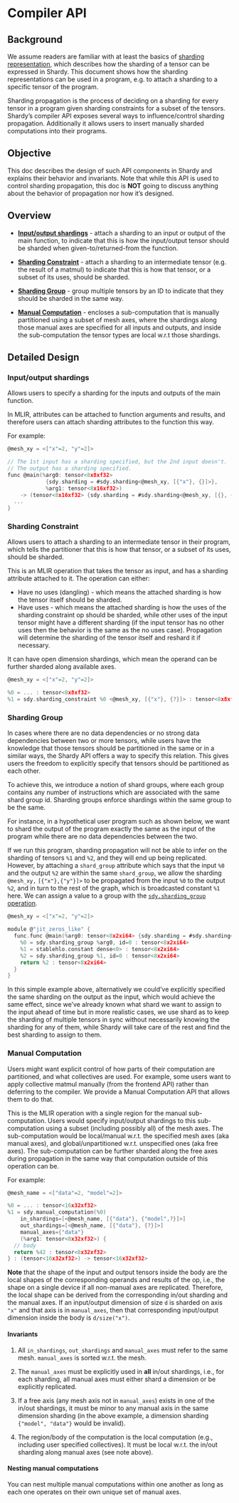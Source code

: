 # Compiler API

## Background

We assume readers are familiar with at least the basics of
[sharding representation](sharding_representation.md), which describes how the
sharding of a tensor can be expressed in Shardy. This document shows how the
sharding representations can be used in a program, e.g. to attach a sharding to
a specific tensor of the program.

Sharding propagation is the process of deciding on a sharding for every tensor
in a program given sharding constraints for a subset of the tensors. Shardy’s
compiler API exposes several ways to influence/control sharding propagation.
Additionally it allows users to insert manually sharded computations into their
programs.

## Objective

This doc describes the design of such API components in Shardy and explains
their behavior and invariants. Note that while this API is used to control
sharding propagation, this doc is **NOT** going to discuss anything about the
behavior of propagation nor how it’s designed.

## Overview

*   [**Input/output shardings**](#inputoutput-shardings) - attach a sharding to
    an input or output of the main function, to indicate that this is how the
    input/output tensor should be sharded when given-to/returned-from the
    function.

*   [**Sharding Constraint**](#sharding-constraint) - attach a sharding to an
    intermediate tensor (e.g. the result of a matmul) to indicate that this is
    how that tensor, or a subset of its uses, should be sharded.

*   [**Sharding Group**](#sharding-group) - group multiple tensors by an ID to
    indicate that they should be sharded in the same way.

*   [**Manual Computation**](#manual-computation) - encloses a sub-computation
    that is manually partitioned using a subset of mesh axes, where the
    shardings along those manual axes are specified for all inputs and outputs,
    and inside the sub-computation the tensor types are local w.r.t those
    shardings.

## Detailed Design

### Input/output shardings

Allows users to specify a sharding for the inputs and outputs of the main
function.

In MLIR, attributes can be attached to function arguments and results, and
therefore users can attach sharding attributes to the function this way.

For example:

```c
@mesh_xy = <["x"=2, "y"=2]>

// The 1st input has a sharding specified, but the 2nd input doesn't.
// The output has a sharding specified.
func @main(%arg0: tensor<8x8xf32>
            {sdy.sharding = #sdy.sharding<@mesh_xy, [{"x"}, {}]>},
            %arg1: tensor<8x16xf32>)
    -> (tensor<8x16xf32> {sdy.sharding = #sdy.sharding<@mesh_xy, [{}, {"y"}]>}) {
  ...
}
```

### Sharding Constraint

Allows users to attach a sharding to an intermediate tensor in their program,
which tells the partitioner that this is how that tensor, or a subset of its
uses, should be sharded.

This is an MLIR operation that takes the tensor as input, and has a sharding
attribute attached to it. The operation can either:

*   Have no uses (dangling) - which means the attached sharding is how the
    tensor itself should be sharded.
*   Have uses - which means the attached sharding is how the uses of the
    sharding constraint op should be sharded, while other uses of the input
    tensor might have a different sharding (if the input tensor has no other
    uses then the behavior is the same as the no uses case). Propagation will
    determine the sharding of the tensor itself and reshard it if necessary.

It can have open dimension shardings, which mean the operand can be further
sharded along available axes.

```c
@mesh_xy = <["x"=2, "y"=2]>

%0 = ... : tensor<8x8xf32>
%1 = sdy.sharding_constraint %0 <@mesh_xy, [{"x"}, {?}]> : tensor<8x8xf32>
```

### Sharding Group

In cases where there are no data dependencies or no strong data dependencies
between two or more tensors, while users have the knowledge that those tensors
should be partitioned in the same or in a similar ways, the Shardy API offers a
way to specify this relation. This gives users the freedom to explicitly specify
that tensors should be partitioned as each other.

To achieve this, we introduce a notion of shard groups, where each group
contains any number of instructions which are associated with the same shard
group id. Sharding groups enforce shardings within the same group to be the
same.

For instance, in a hypothetical user program such as shown below, we want to
shard the output of the program exactly the same as the input of the program
while there are no data dependencies between the two.

If we run this program, sharding propagation will not be able to infer on the
sharding of tensors `%1` and `%2`, and they will end up being replicated.
However, by attaching a `shard_group` attribute which says that the input `%0`
and the output `%2` are within the same `shard_group`, we allow the sharding
`@mesh_xy,` `[{"x"},{"y"}]>` to be propagated from the input `%0` to the output
`%2`, and in turn to the rest of the graph, which is broadcasted constant `%1`
here. We can assign a value to a group with the
[`sdy.sharding_group` operation](sdy_dialect.md#sdysharding_group-sdyshardinggroupop).

```c
@mesh_xy = <["x"=2, "y"=2]>

module @"jit_zeros_like" {
  func.func @main(%arg0: tensor<8x2xi64> {sdy.sharding = #sdy.sharding<@mesh_xy, [{"x"},{"y"}]>}}) -> (tensor<8x2xi64>) {
    %0 = sdy.sharding_group %arg0, id=0 : tensor<8x2xi64>
    %1 = stablehlo.constant dense<0> : tensor<8x2xi64>
    %2 = sdy.sharding_group %1, id=0 : tensor<8x2xi64>
    return %2 : tensor<8x2xi64>
  }
}
```

In this simple example above, alternatively we could’ve explicitly specified the
same sharding on the output as the input, which would achieve the same effect,
since we’ve already known what shard we want to assign to the input ahead of
time but in more realistic cases, we use shard as to keep the sharding of
multiple tensors in sync without necessarily knowing the sharding for any of
them, while Shardy will take care of the rest and find the best sharding to
assign to them.

### Manual Computation

Users might want explicit control of how parts of their computation are
partitioned, and what collectives are used. For example, some users want to
apply collective matmul manually (from the frontend API) rather than deferring
to the compiler. We provide a Manual Computation API that allows them to do
that.

This is the MLIR operation with a single region for the manual sub-computation.
Users would specify input/output shardings to this sub-computation using a
subset (including possibly all) of the mesh axes. The sub-computation would be
local/manual w.r.t. the specified mesh axes (aka manual axes), and
global/unpartitioned w.r.t. unspecified ones (aka free axes). The
sub-computation can be further sharded along the free axes during propagation in
the same way that computation outside of this operation can be.

For example:

```c
@mesh_name = <["data"=2, "model"=2]>

%0 = ... : tensor<16x32xf32>
%1 = sdy.manual_computation(%0)
    in_shardings=[<@mesh_name, [{"data"}, {"model",?}]>]
    out_shardings=[<@mesh_name, [{"data"}, {?}]>]
    manual_axes={"data"}
    (%arg1: tensor<8x32xf32>) {
  // body
  return %42 : tensor<8x32xf32>
} : (tensor<16x32xf32>) -> tensor<16x32xf32>
```

**Note** that the shape of the input and output tensors inside the body are the
local shapes of the corresponding operands and results of the op, i.e., the
shape on a single device if all non-manual axes are replicated. Therefore, the
local shape can be derived from the corresponding in/out sharding and the manual
axes. If an input/output dimension of size `d` is sharded on axis `"x"` and that
axis is in `manual_axes`, then that corresponding input/output dimension inside
the body is `d/size("x")`.

#### Invariants

1.  All `in_shardings`, `out_shardings` and `manual_axes` must refer to the same
    mesh. `manual_axes` is sorted w.r.t. the mesh.

2.  The `manual_axes` must be explicitly used in **all** in/out shardings, i.e.,
    for each sharding, all manual axes must either shard a dimension or be
    explicitly replicated.

3.  If a free axis (any mesh axis not in `manual_axes`) exists in one of the
    in/out shardings, it must be minor to any manual axis in the same dimension
    sharding (in the above example, a dimension sharding `{"model", "data"}`
    would be invalid).

4.  The region/body of the computation is the local computation (e.g., including
    user specified collectives). It must be local w.r.t. the in/out sharding
    along manual axes (see note above).

#### Nesting manual computations

You can nest multiple manual computations within one another as long as each one
operates on their own unique set of manual axes.
